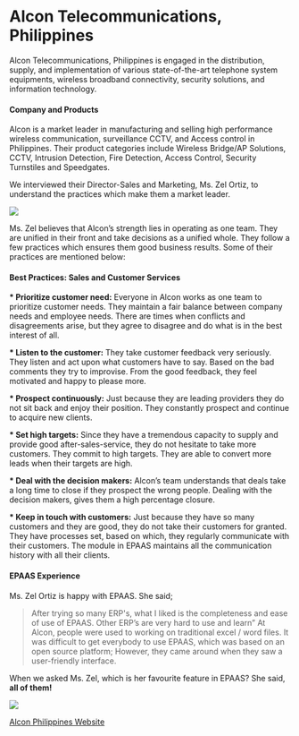 # Alcon Telecommunications, Philippines

Alcon Telecommunications, Philippines is engaged in the distribution, supply, and implementation of various state-of-the-art telephone system equipments, wireless broadband connectivity, security solutions, and information technology.
#### Company and Products

Alcon is a market leader in manufacturing and selling high performance
wireless communication, surveillance CCTV, and Access control in Philippines. Their product categories include Wireless Bridge/AP Solutions, CCTV, Intrusion Detection, Fire Detection, Access Control, Security Turnstiles and Speedgates.

We interviewed their Director-Sales and Marketing, Ms. Zel Ortiz, to
understand the practices which make them a market leader.

![](/assets/epaas_com/images/stories/zel-ortiz.png)

Ms. Zel believes that Alcon’s strength lies in operating as one team. They are
unified in their front and take decisions as a unified whole. They follow a
few practices which ensures them good business results. Some of their
practices are mentioned below:

#### Best Practices: Sales and Customer Services

__* Prioritize customer need:__ Everyone in Alcon works as one team to prioritize customer needs. They maintain a fair balance between company needs and employee needs. There are times when conflicts and disagreements arise, but they agree to disagree and do what is in the best interest of all.

__* Listen to the customer:__ They take customer feedback very seriously. They listen and act upon what customers have to say. Based on the bad comments they try to improvise. From the good feedback, they feel motivated and happy to please more.

__* Prospect continuously:__ Just because they are leading providers they do not sit back and enjoy their position. They constantly prospect and continue to acquire new clients.

__* Set high targets:__ Since they have a tremendous capacity to supply and provide good after-sales-service, they do not hesitate to take more customers. They commit to high targets. They are able to convert more leads when their targets are high.

__* Deal with the decision makers:__ Alcon’s team understands that deals take a long time to close if they prospect the wrong people. Dealing with the decision makers, gives them a high percentage closure.

__* Keep in touch with customers:__ Just because they have so many customers and they are good, they do not take their customers for granted. They have processes set, based on which, they regularly communicate with their customers. The module in EPAAS maintains all the communication history with all their clients.

#### EPAAS Experience

Ms. Zel Ortiz is happy with EPAAS. She said;

> After trying so many ERP's, what I liked is the completeness and ease of use of EPAAS. Other ERP’s are very hard to use and learn” At Alcon, people were used to working on traditional excel / word files. It was difficult to get everybody to use EPAAS, which was based on an open source platform; However, they came around when they saw a user-friendly interface.

When we asked Ms. Zel, which is her favourite feature in EPAAS? She said,
**all of them!**


![](/assets/epaas_com/images/stories/alcon-logo.png)

[Alcon Philippines Website](http://www.alconphils.com/)

